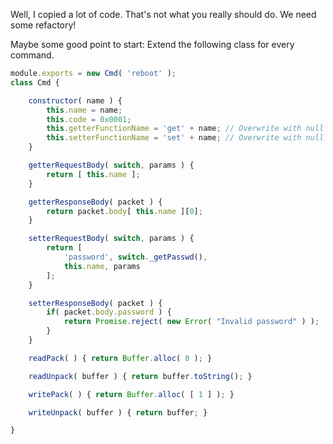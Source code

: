Well, I copied a lot of code. That's not what you really should do. We need some refactory!

Maybe some good point to start:
Extend the following class for every command.

``` javascript
module.exports = new Cmd( 'reboot' );
class Cmd {

    constructor( name ) {
        this.name = name;
        this.code = 0x0001;
        this.getterFunctionName = 'get' + name; // Overwrite with null to disable
        this.setterFunctionName = 'set' + name; // Overwrite with null to disable
    }

    getterRequestBody( switch, params ) {
        return [ this.name ];
    }

    getterResponseBody( packet ) {
        return packet.body[ this.name ][0];
    }

    setterRequestBody( switch, params ) {
        return [
            'password', switch._getPasswd(),
            this.name, params
        ];
    }

    setterResponseBody( packet ) {
        if( packet.body.password ) {
            return Promise.reject( new Error( "Invalid password" ) );
        }
    }

    readPack( ) { return Buffer.alloc( 0 ); }

    readUnpack( buffer ) { return buffer.toString(); }

    writePack( ) { return Buffer.alloc( [ 1 ] ); }

    writeUnpack( buffer ) { return buffer; }

}
```
